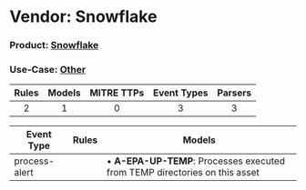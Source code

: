Vendor: Snowflake
=================
### Product: [Snowflake](../ds_snowflake_snowflake.md)
### Use-Case: [Other](../../../../UseCases/uc_other.md)

| Rules | Models | MITRE TTPs | Event Types | Parsers |
|:-----:|:------:|:----------:|:-----------:|:-------:|
|   2   |   1    |     0      |      3      |    3    |

| Event Type    | Rules | Models                                                                          |
| ------------- | ----- | ------------------------------------------------------------------------------- |
| process-alert |       |  • <b>A-EPA-UP-TEMP</b>: Processes executed from TEMP directories on this asset |